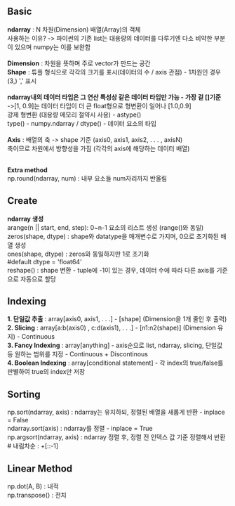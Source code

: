 ## **Basic**
**ndarray** : N 차원(Dimension) 배열(Array)의 객체</br>
사용하는 이유? -> 파이썬의 기존 list는 대용량의 데이터를 다루기엔 다소 비약한 부분이 있으며 numpy는 이를 보완함</br></br>
**Dimension** : 차원을 뜻하며 주로 vector가 만드는 공간 </br>
**Shape** : 튜플 형식으로 각각의 크기를 표시(데이터의 수 / axis 관점) - 1차원인 경우 (3,)  ',' 표시</br></br>
**ndarray내의 데이터 타입은 그 연산 특성상 같은 데이터 타입만 가능 - 가장 겉 []기준** </br>
->[1, 0.9]는 데이터 타입이 더 큰 float형으로 형변환이 일어나 [1.0,0.9] </br>
강제 형변환 (대용량 메모리 절약시 사용) - astype() </br>
type() - numpy.ndarray / dtype() - 데이터 요소의 타입</br></br>
**Axis** : 배열의 축 -> shape 기준 (axis0, axis1, axis2, . . . , axisN) </br>
축이므로 차원에서 방향성을 가짐 (각각의 axis에 해당하는 데이터 배열)
</br></br>

**Extra method**</br>
np.round(ndarray, num) : 내부 요소들 num자리까지 반올림

## **Create**
**ndarray 생성**</br>
arange(n || start, end, step): 0~n-1 요소의 리스트 생성 (range()와 동일)</br>
zeros(shape, dtype) : shape와 datatype을 매개변수로 가지며, 0으로 초기화된 배열 생성</br>
ones(shape, dtype) : zeros와 동일하지만 1로 초기화 </br>
\#default dtype = 'float64'</br>
reshape() : shape 변환 - tuple에 -1이 있는 경우, 데이터 수에 따라 다른 axis를 기준으로 자동으로 할당

## **Indexing**
**1. 단일값 추출** : array[axis0, axis1, . . .] - [shape] (Dimension을 1개 줄인 후 출력) </br>
**2. Slicing** : array[a:b(axis0) , c:d(axis1), . . .] - [n1:n2(shape)] (Dimension 유지) - Continuous</br>
**3. Fancy Indexing** : array[anything] - axis순으로 list, ndarray, slicing, 단일값 등 원하는 범위를 지정 - Continuous + Discontinous </br>
**4. Boolean Indexing** : array[conditional statement] - 각 index의 true/false를 판별하여 true의 index만 저장

## **Sorting**
np.sort(ndarray, axis) : ndarray는 유지하되, 정렬된 배열을 새롭게 반환 - inplace = False</br>
ndarray.sort(axis) : ndarray를 정렬 - inplace = True</br>
np.argsort(ndarray, axis) : ndarray 정렬 후, 정렬 전 인덱스 값 기준 정렬해서 반환 </br>
\# 내림차순 : +[::-1]

## **Linear Method**
np.dot(A, B) : 내적 </br>
np.transpose() : 전치